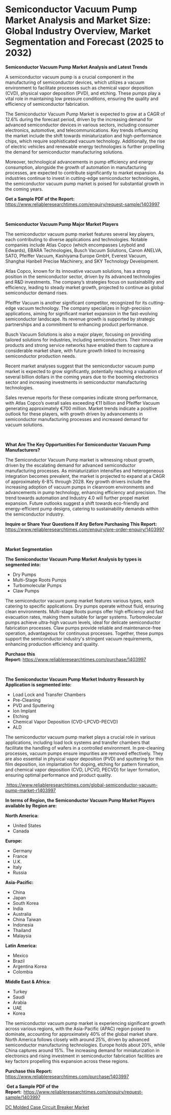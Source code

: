 <p><h1>Semiconductor Vacuum Pump Market Analysis and Market Size: Global Industry Overview, Market Segmentation and Forecast (2025 to 2032)</h1></p><p><strong>Semiconductor Vacuum Pump Market Analysis and Latest Trends</strong></p>
<p><p>A semiconductor vacuum pump is a crucial component in the manufacturing of semiconductor devices, which utilizes a vacuum environment to facilitate processes such as chemical vapor deposition (CVD), physical vapor deposition (PVD), and etching. These pumps play a vital role in maintaining low pressure conditions, ensuring the quality and efficiency of semiconductor fabrication.</p><p>The Semiconductor Vacuum Pump Market is expected to grow at a CAGR of 12.6% during the forecast period, driven by the increasing demand for advanced semiconductor devices in various sectors, including consumer electronics, automotive, and telecommunications. Key trends influencing the market include the shift towards miniaturization and high-performance chips, which require sophisticated vacuum technology. Additionally, the rise of electric vehicles and renewable energy technologies is further propelling the demand for semiconductor manufacturing solutions.</p><p>Moreover, technological advancements in pump efficiency and energy consumption, alongside the growth of automation in manufacturing processes, are expected to contribute significantly to market expansion. As industries continue to invest in cutting-edge semiconductor technologies, the semiconductor vacuum pump market is poised for substantial growth in the coming years.</p></p>
<p><strong>Get a Sample PDF of the Report:&nbsp;</strong> <a href="https://www.reliableresearchtimes.com/enquiry/request-sample/1403997?utm_campaign=2931&utm_medium=2&utm_source=Github&utm_content=ia&utm_term=28032025&utm_id=semiconductor-vacuum-pump">https://www.reliableresearchtimes.com/enquiry/request-sample/1403997</a></p>
<p>&nbsp;</p>
<p><strong>Semiconductor Vacuum Pump Major Market Players</strong></p>
<p><p>The semiconductor vacuum pump market features several key players, each contributing to diverse applications and technologies. Notable companies include Atlas Copco (which encompasses Leybold and Edwards), EBARA Technologies, Busch Vacuum Solutions, Canon ANELVA, SATO, Pfeiffer Vacuum, Kashiyama Europe GmbH, Everest Vacuum, Shanghai Hanbell Precise Machinery, and SKY Technology Development.</p><p>Atlas Copco, known for its innovative vacuum solutions, has a strong position in the semiconductor sector, driven by its advanced technologies and R&D investments. The company’s strategies focus on sustainability and efficiency, leading to steady market growth, projected to continue as global semiconductor demand rises.</p><p>Pfeiffer Vacuum is another significant competitor, recognized for its cutting-edge vacuum technology. The company specializes in high-precision applications, aiming for significant market expansion in the fast-evolving semiconductor landscape. Its revenue growth is supported by strategic partnerships and a commitment to enhancing product performance.</p><p>Busch Vacuum Solutions is also a major player, focusing on providing tailored solutions for industries, including semiconductors. Their innovative products and strong service networks have enabled them to capture a considerable market share, with future growth linked to increasing semiconductor production needs.</p><p>Recent market analyses suggest that the semiconductor vacuum pump market is expected to grow significantly, potentially reaching a valuation of several billion dollars in the coming years due to the booming electronics sector and increasing investments in semiconductor manufacturing technologies.</p><p>Sales revenue reports for these companies indicate strong performance, with Atlas Copco’s overall sales exceeding €11 billion and Pfeiffer Vacuum generating approximately €700 million. Market trends indicate a positive outlook for these players, with growth driven by advancements in semiconductor manufacturing processes and increased demand for vacuum solutions.</p></p>
<p>&nbsp;</p>
<p><strong>What Are The Key Opportunities For Semiconductor Vacuum Pump Manufacturers?</strong></p>
<p><p>The Semiconductor Vacuum Pump market is witnessing robust growth, driven by the escalating demand for advanced semiconductor manufacturing processes. As miniaturization intensifies and heterogeneous integration becomes prevalent, the market is projected to expand at a CAGR of approximately 6-8% through 2028. Key growth drivers include the increasing adoption of vacuum pumps in cleanroom environments and advancements in pump technology, enhancing efficiency and precision. The trend towards automation and Industry 4.0 will further propel market expansion. Future outlooks suggest a shift towards eco-friendly and energy-efficient pump designs, catering to sustainability demands within the semiconductor industry.</p></p>
<p><strong>Inquire or Share Your Questions If Any Before Purchasing This Report:</strong> <a href="https://www.reliableresearchtimes.com/enquiry/pre-order-enquiry/1403997?utm_campaign=2931&utm_medium=2&utm_source=Github&utm_content=ia&utm_term=28032025&utm_id=semiconductor-vacuum-pump">https://www.reliableresearchtimes.com/enquiry/pre-order-enquiry/1403997</a></p>
<p>&nbsp;</p>
<p><strong>Market Segmentation</strong></p>
<p><strong>The Semiconductor Vacuum Pump Market Analysis by types is segmented into:</strong></p>
<p><ul><li>Dry Pumps</li><li>Multi-Stage Roots Pumps</li><li>Turbomolecular Pumps</li><li>Claw Pumps</li></ul></p>
<p><p>The semiconductor vacuum pump market features various types, each catering to specific applications. Dry pumps operate without fluid, ensuring clean environments. Multi-stage Roots pumps offer high efficiency and fast evacuation rates, making them suitable for larger systems. Turbomolecular pumps achieve ultra-high vacuum levels, ideal for delicate semiconductor fabrication processes. Claw pumps provide reliable and maintenance-free operation, advantageous for continuous processes. Together, these pumps support the semiconductor industry's stringent vacuum requirements, enhancing production efficiency and quality.</p></p>
<p><strong>Purchase this Report:&nbsp;</strong><a href="https://www.reliableresearchtimes.com/purchase/1403997?utm_campaign=2931&utm_medium=2&utm_source=Github&utm_content=ia&utm_term=28032025&utm_id=semiconductor-vacuum-pump">https://www.reliableresearchtimes.com/purchase/1403997</a></p>
<p>&nbsp;</p>
<p><strong>The Semiconductor Vacuum Pump Market Industry Research by Application is segmented into:</strong></p>
<p><ul><li>Load Lock and Transfer Chambers</li><li>Pre-Cleaning</li><li>PVD and Sputtering</li><li>Ion Implant</li><li>Etching</li><li>Chemical Vapor Deposition (CVD-LPCVD-PECVD)</li><li>ALD</li></ul></p>
<p><p>The semiconductor vacuum pump market plays a crucial role in various applications, including load lock systems and transfer chambers that facilitate the handling of wafers in a controlled environment. In pre-cleaning processes, vacuum pumps ensure impurities are removed effectively. They are also essential in physical vapor deposition (PVD) and sputtering for thin film deposition, ion implantation for doping, etching for pattern formation, and chemical vapor deposition (CVD, LPCVD, PECVD) for layer formation, ensuring optimal performance and product quality.</p></p>
<p><a href="https://www.reliableresearchtimes.com/global-semiconductor-vacuum-pump-market-r1403997?utm_campaign=2931&utm_medium=2&utm_source=Github&utm_content=ia&utm_term=28032025&utm_id=semiconductor-vacuum-pump">&nbsp;https://www.reliableresearchtimes.com/global-semiconductor-vacuum-pump-market-r1403997</a></p>
<p><strong>In terms of Region, the Semiconductor Vacuum Pump Market Players available by Region are:</strong></p>
<p>
    <p> <strong> North America: </strong>
        <ul>
            <li>United States</li>
            <li>Canada</li>
        </ul>
        </p> 
    <p> <strong> Europe: </strong>
        <ul>
            <li>Germany</li>
            <li>France</li>
            <li>U.K.</li>
            <li>Italy</li>
            <li>Russia</li>
        </ul>
        </p> 
    <p> <strong> Asia-Pacific: </strong>
        <ul>
            <li>China</li>
            <li>Japan</li>
            <li>South Korea</li>
            <li>India</li>
            <li>Australia</li>
            <li>China Taiwan</li>
            <li>Indonesia</li>
            <li>Thailand</li>
            <li>Malaysia</li>
        </ul>
        </p> 
    <p> <strong> Latin America: </strong>
        <ul>
            <li>Mexico</li>
            <li>Brazil</li>
            <li>Argentina Korea</li>
            <li>Colombia</li>
        </ul>
        </p> 
    <p> <strong> Middle East & Africa: </strong>
        <ul>
            <li>Turkey</li>
            <li>Saudi</li>
            <li>Arabia</li>
            <li>UAE</li>
            <li>Korea</li>
        </ul>
    </p>
    </p>
<p><p>The semiconductor vacuum pump market is experiencing significant growth across various regions, with the Asia-Pacific (APAC) region poised to dominate, accounting for approximately 40% of the global market share. North America follows closely with around 25%, driven by advanced semiconductor manufacturing technologies. Europe holds about 20%, while China captures around 15%. The increasing demand for miniaturization in electronics and rising investment in semiconductor fabrication facilities are key factors propelling this expansion across these regions.</p></p>
<p><strong>Purchase this Report: </strong><a href="https://www.reliableresearchtimes.com/purchase/1403997?utm_campaign=2931&utm_medium=2&utm_source=Github&utm_content=ia&utm_term=28032025&utm_id=semiconductor-vacuum-pump">https://www.reliableresearchtimes.com/purchase/1403997</a></p>
<p>&nbsp;<strong>Get a Sample PDF of the Report:&nbsp;&nbsp;</strong><a href="https://www.reliableresearchtimes.com/enquiry/request-sample/1403997?utm_campaign=2931&utm_medium=2&utm_source=Github&utm_content=ia&utm_term=28032025&utm_id=semiconductor-vacuum-pump">https://www.reliableresearchtimes.com/enquiry/request-sample/1403997</a></p>
<p><strong></strong></p>
<p><p><a href="https://github.com/ajayanhaizan/Market-Research-Report-List-1/blob/main/dc-molded-case-circuit-breaker-market.md?utm_campaign=2931&utm_medium=2&utm_source=Github&utm_content=ia&utm_term=28032025&utm_id=semiconductor-vacuum-pump">DC Molded Case Circuit Breaker Market</a></p></p>